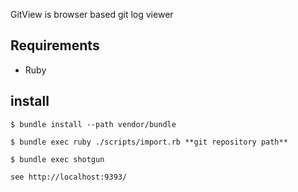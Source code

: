 GitView is browser based git log viewer

## Requirements

* Ruby

## install

```
$ bundle install --path vendor/bundle

$ bundle exec ruby ./scripts/import.rb **git repository path**

$ bundle exec shotgun

see http://localhost:9393/
```
